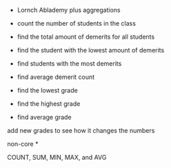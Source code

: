 - Lornch Ablademy plus aggregations


* count the number of students in the class

* find the total amount of demerits for all students
* find the student with the lowest amount of demerits
* find students with the most demerits
* find average demerit count

* find the lowest grade
* find the highest grade
* find average grade


add new grades to see how it changes the numbers

non-core
*


COUNT, SUM, MIN, MAX, and AVG
